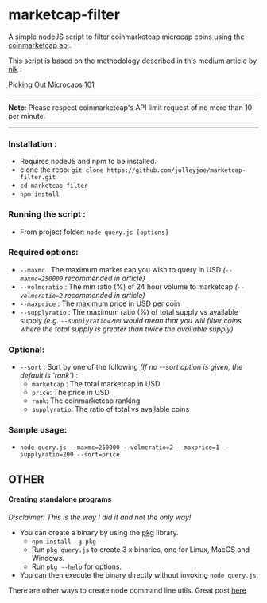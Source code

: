 # marketcap-filter

A simple nodeJS script to filter coinmarketcap microcap coins using the [coinmarketcap api](https://coinmarketcap.com/api/).

This script is based on the methodology described in this medium article by [nik](https://medium.com/@daytradernik) :

[Picking Out Microcaps 101](https://medium.com/@daytradernik/picking-out-microcaps-101-2215a5782691)

---

**Note**: Please respect coinmarketcap's API limit request of no more than 10 per minute.

---

### Installation : 
- Requires nodeJS and npm to be installed.
- clone the repo: `git clone https://github.com/jolleyjoe/marketcap-filter.git`
- `cd marketcap-filter`
- `npm install`


### Running the script :
- From project folder: `node query.js [options]`

### Required options: 
- `--maxmc` : The maximum market cap you wish to query in USD *(`--maxmc=250000` recommended in article)*
- `--volmcratio` : The min ratio (%) of 24 hour volume to marketcap *(`--volmcratio=2` recommended in article)*
- `--maxprice` : The maximum price in USD per coin
- `--supplyratio` : The maximum ratio (%) of total supply vs available supply *(e.g. `--supplyratio=200` would mean that you will filter coins where the total supply is greater than twice the available supply)*

### Optional: 
- `--sort` : Sort by one of the following *(If no --sort option is given, the default is 'rank')* : 
  - `marketcap` : The total marketcap in USD
  - `price`: The price in USD
  - `rank`: The coinmarketcap ranking
  - `supplyratio`: The ratio of total vs available coins
  
  
### Sample usage: 
- `node query.js --maxmc=250000 --volmcratio=2 --maxprice=1 --supplyratio=200 --sort=price`

## OTHER

#### Creating standalone programs
*Disclaimer: This is the way I did it and not the only way!*
- You can create a binary by using the [pkg](https://github.com/zeit/pkg) library.
  - `npm install -g pkg`
  - Run `pkg query.js` to create 3 x binaries, one for Linux, MacOS and Windows.
  - Run `pkg --help` for options.
- You can then execute the binary directly without invoking `node query.js`.

There are other ways to create node command line utils. Great post [here](https://javascriptplayground.com/blog/2015/03/node-command-line-tool/)

